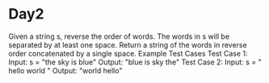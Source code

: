 # Day2
Given a string s, reverse the order of words. The words in s will be separated by at least one space. Return a string of the words in reverse order concatenated by a single space. Example Test Cases Test Case 1: Input: s = "the sky is blue" Output: "blue is sky the"  Test Case 2: Input: s = " hello world " Output: "world hello"
